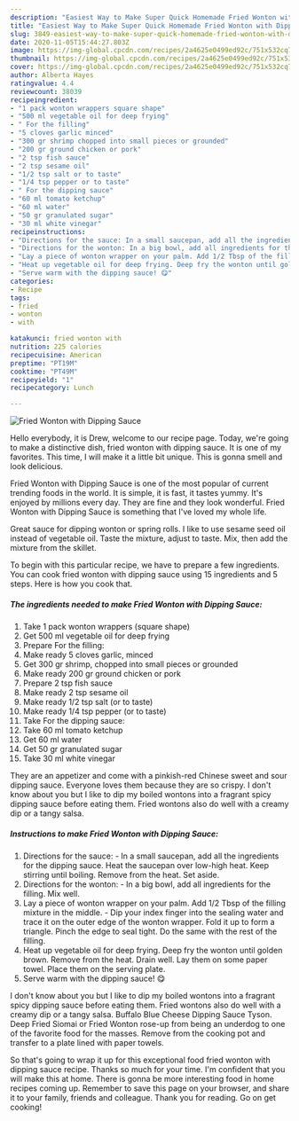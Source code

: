 ```yaml
---
description: "Easiest Way to Make Super Quick Homemade Fried Wonton with Dipping Sauce"
title: "Easiest Way to Make Super Quick Homemade Fried Wonton with Dipping Sauce"
slug: 3849-easiest-way-to-make-super-quick-homemade-fried-wonton-with-dipping-sauce
date: 2020-11-05T15:44:27.803Z
image: https://img-global.cpcdn.com/recipes/2a4625e0499ed92c/751x532cq70/fried-wonton-with-dipping-sauce-recipe-main-photo.jpg
thumbnail: https://img-global.cpcdn.com/recipes/2a4625e0499ed92c/751x532cq70/fried-wonton-with-dipping-sauce-recipe-main-photo.jpg
cover: https://img-global.cpcdn.com/recipes/2a4625e0499ed92c/751x532cq70/fried-wonton-with-dipping-sauce-recipe-main-photo.jpg
author: Alberta Hayes
ratingvalue: 4.4
reviewcount: 38039
recipeingredient:
- "1 pack wonton wrappers square shape"
- "500 ml vegetable oil for deep frying"
- " For the filling"
- "5 cloves garlic minced"
- "300 gr shrimp chopped into small pieces or grounded"
- "200 gr ground chicken or pork"
- "2 tsp fish sauce"
- "2 tsp sesame oil"
- "1/2 tsp salt or to taste"
- "1/4 tsp pepper or to taste"
- " For the dipping sauce"
- "60 ml tomato ketchup"
- "60 ml water"
- "50 gr granulated sugar"
- "30 ml white vinegar"
recipeinstructions:
- "Directions for the sauce: In a small saucepan, add all the ingredients for the dipping sauce. Heat the saucepan over low-high heat. Keep stirring until boiling. Remove from the heat. Set aside."
- "Directions for the wonton: In a big bowl, add all ingredients for the filling. Mix well."
- "Lay a piece of wonton wrapper on your palm. Add 1/2 Tbsp of the filling mixture in the middle.  Dip your index finger into the sealing water and trace it on the outer edge of the wonton wrapper. Fold it up to form a triangle. Pinch the edge to seal tight. Do the same with the rest of the filling."
- "Heat up vegetable oil for deep frying. Deep fry the wonton until golden brown. Remove from the heat. Drain well. Lay them on some paper towel. Place them on the serving plate."
- "Serve warm with the dipping sauce! 😋"
categories:
- Recipe
tags:
- fried
- wonton
- with

katakunci: fried wonton with 
nutrition: 225 calories
recipecuisine: American
preptime: "PT19M"
cooktime: "PT49M"
recipeyield: "1"
recipecategory: Lunch

---
```



![Fried Wonton with Dipping Sauce](https://img-global.cpcdn.com/recipes/2a4625e0499ed92c/751x532cq70/fried-wonton-with-dipping-sauce-recipe-main-photo.jpg)

Hello everybody, it is Drew, welcome to our recipe page. Today, we're going to make a distinctive dish, fried wonton with dipping sauce. It is one of my favorites. This time, I will make it a little bit unique. This is gonna smell and look delicious.

Fried Wonton with Dipping Sauce is one of the most popular of current trending foods in the world. It is simple, it is fast, it tastes yummy. It's enjoyed by millions every day. They are fine and they look wonderful. Fried Wonton with Dipping Sauce is something that I've loved my whole life.

Great sauce for dipping wonton or spring rolls. I like to use sesame seed oil instead of vegetable oil. Taste the mixture, adjust to taste. Mix, then add the mixture from the skillet.


To begin with this particular recipe, we have to prepare a few ingredients. You can cook fried wonton with dipping sauce using 15 ingredients and 5 steps. Here is how you cook that.

<!--inarticleads1-->

##### The ingredients needed to make Fried Wonton with Dipping Sauce:

1. Take 1 pack wonton wrappers (square shape)
1. Get 500 ml vegetable oil for deep frying
1. Prepare  For the filling:
1. Make ready 5 cloves garlic, minced
1. Get 300 gr shrimp, chopped into small pieces or grounded
1. Make ready 200 gr ground chicken or pork
1. Prepare 2 tsp fish sauce
1. Make ready 2 tsp sesame oil
1. Make ready 1/2 tsp salt (or to taste)
1. Make ready 1/4 tsp pepper (or to taste)
1. Take  For the dipping sauce:
1. Take 60 ml tomato ketchup
1. Get 60 ml water
1. Get 50 gr granulated sugar
1. Take 30 ml white vinegar


They are an appetizer and come with a pinkish-red Chinese sweet and sour dipping sauce. Everyone loves them because they are so crispy. I don&#39;t know about you but I like to dip my boiled wontons into a fragrant spicy dipping sauce before eating them. Fried wontons also do well with a creamy dip or a tangy salsa. 

<!--inarticleads2-->

##### Instructions to make Fried Wonton with Dipping Sauce:

1. Directions for the sauce: - In a small saucepan, add all the ingredients for the dipping sauce. Heat the saucepan over low-high heat. Keep stirring until boiling. Remove from the heat. Set aside.
1. Directions for the wonton: - In a big bowl, add all ingredients for the filling. Mix well.
1. Lay a piece of wonton wrapper on your palm. Add 1/2 Tbsp of the filling mixture in the middle.  - Dip your index finger into the sealing water and trace it on the outer edge of the wonton wrapper. Fold it up to form a triangle. Pinch the edge to seal tight. Do the same with the rest of the filling.
1. Heat up vegetable oil for deep frying. Deep fry the wonton until golden brown. Remove from the heat. Drain well. Lay them on some paper towel. Place them on the serving plate.
1. Serve warm with the dipping sauce! 😋


I don&#39;t know about you but I like to dip my boiled wontons into a fragrant spicy dipping sauce before eating them. Fried wontons also do well with a creamy dip or a tangy salsa. Buffalo Blue Cheese Dipping Sauce Tyson. Deep Fried Siomai or Fried Wonton rose-up from being an underdog to one of the favorite food for the masses. Remove from the cooking pot and transfer to a plate lined with paper towels. 

So that's going to wrap it up for this exceptional food fried wonton with dipping sauce recipe. Thanks so much for your time. I'm confident that you will make this at home. There is gonna be more interesting food in home recipes coming up. Remember to save this page on your browser, and share it to your family, friends and colleague. Thank you for reading. Go on get cooking!
